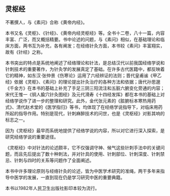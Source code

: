 ## 灵枢经

不著撰人，与《素问》合称《黄帝内经》。

本书又名《灵枢》、《针经》、《黄帝内经灵枢经》等。全书十二卷，八十一篇，内容丰富、广泛，而又概括精要。书中论述的问题，与《素问》相似，在基础理论和临床方面，两书互为补充，各有阐发；在经络针灸方面，本书较《素问》丰富翔实，故有《针经》之称。

本书突出的特点是系统地阐述了经络理论和针法，是总结汉代以前我国经络学说和针刺技术的重要著作，为针灸学的发展真定了基础。在许多古代医籍中，都反映着它的精神，如东汉·张仲景《伤寒论》运用了六经辨证的法则；晋代皇甫谧《甲乙经》依据《灵枢》、《素问》的理论提出针灸治疗的各种方法和依据；唐代孙思邈《千金方》在本书的基础上补充了手足三阴三阳流注和五脏六腑变化旁通的内容；宋代王惟一《铜人腧穴针灸图经》及元代滑寿《十四经发挥》都在本书的基础上对经络学说作了进一步的整理和研究。此外，金代张元素的《脏腑标本寒热用药式》、清代赵术堂的《医学指归》等书，均体现了在经络学说指导下，对临床用药所起的指导作用。特别是现代，针刺麻醉技术的问世，也是《灵枢经》对影其响的标志之一。

因为《灵枢经》最早而系统地提供了经络学说的内容，所以对它进行深入探索，是研究经络学说的重要途径。

《灵枢经》中对针法的论述颇丰，它不仅强调守神、候气这些针刺手法中的关键问题，而且先后提出了数十种刺法，并对针具的使用、针刺部位、针刺深度、针刺禁忌、针刺与四时的关系等问题作了全面阐述。

本书中许多理论原则与经络针灸的论述，皆为中医学术研究的准绳，两干多年来指导中医学的发展，一直到现在仍是学习研究中医的重要典籍。

本书以1982年人民卫生出版社影印本较为流行。
